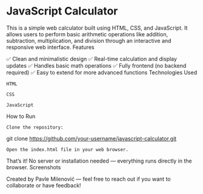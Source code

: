 # JavaScript Calculator

This is a simple web calculator built using HTML, CSS, and JavaScript.
It allows users to perform basic arithmetic operations like addition, subtraction, multiplication, and division through an interactive and responsive web interface.
Features

✅ Clean and minimalistic design
✅ Real-time calculation and display updates
✅ Handles basic math operations
✅ Fully frontend (no backend required)
✅ Easy to extend for more advanced functions
Technologies Used

    HTML

    CSS

    JavaScript

How to Run

    Clone the repository:

git clone https://github.com/your-username/javascript-calculator.git  

    Open the index.html file in your web browser.

That’s it! No server or installation needed — everything runs directly in the browser.
Screenshots

Created by Pavle Milenović — feel free to reach out if you want to collaborate or have feedback!
